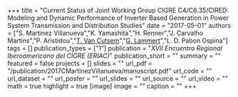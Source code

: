+++
title = "Current Status of Joint Working Group CIGRE C4/C6.35/CIRED: Modeling and Dynamic Performance of Inverter Based Generation in Power System Transmission and Distribution Studies"
date = "2017-05-01"
authors = ["S. Martinez Villanueva","K. Yamashita","H. Renner","J. Carvalho Martins","P. Aristidou","[T. Van Cutsem](https://scholar.google.com/citations?user=rFDmBaIAAAAJ)","[G. Lammert](https://ieeexplore.ieee.org/author/37085378659)","L. D. Pabon Ospina"]
tags = []
publication_types = ["1"]
publication = "_XVII Encuentro Regional Iberoamericano del CIGRE (ERIAC)_"
publication_short = ""
summary = ""
featured = false
projects = []
slides = ""
url_pdf = "/publication/2017CMartinezVillanueva/manuscript.pdf"
url_code = ""
url_dataset = ""
url_poster = ""
url_slides = ""
url_source = ""
url_video = ""
math = true
highlight = true
[image]
image = ""
caption = ""
+++


